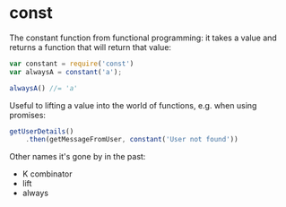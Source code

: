 # const

The constant function from functional programming: it takes a value and returns a function that will return that value:

```javascript
var constant = require('const')
var alwaysA = constant('a');

alwaysA() //= 'a'
```

Useful to lifting a value into the world of functions, e.g. when using promises:
```javascript
getUserDetails()
	.then(getMessageFromUser, constant('User not found'))
```


Other names it's gone by in the past:
* K combinator
* lift
* always
